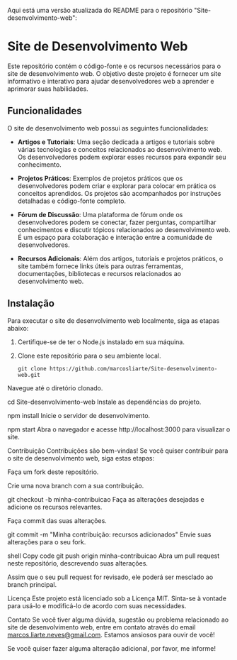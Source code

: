 Aqui está uma versão atualizada do README para o repositório "Site-desenvolvimento-web":

# Site de Desenvolvimento Web

Este repositório contém o código-fonte e os recursos necessários para o site de desenvolvimento web. O objetivo deste projeto é fornecer um site informativo e interativo para ajudar desenvolvedores web a aprender e aprimorar suas habilidades.

## Funcionalidades

O site de desenvolvimento web possui as seguintes funcionalidades:

- **Artigos e Tutoriais**: Uma seção dedicada a artigos e tutoriais sobre várias tecnologias e conceitos relacionados ao desenvolvimento web. Os desenvolvedores podem explorar esses recursos para expandir seu conhecimento.

- **Projetos Práticos**: Exemplos de projetos práticos que os desenvolvedores podem criar e explorar para colocar em prática os conceitos aprendidos. Os projetos são acompanhados por instruções detalhadas e código-fonte completo.

- **Fórum de Discussão**: Uma plataforma de fórum onde os desenvolvedores podem se conectar, fazer perguntas, compartilhar conhecimentos e discutir tópicos relacionados ao desenvolvimento web. É um espaço para colaboração e interação entre a comunidade de desenvolvedores.

- **Recursos Adicionais**: Além dos artigos, tutoriais e projetos práticos, o site também fornece links úteis para outras ferramentas, documentações, bibliotecas e recursos relacionados ao desenvolvimento web.

## Instalação

Para executar o site de desenvolvimento web localmente, siga as etapas abaixo:

1. Certifique-se de ter o Node.js instalado em sua máquina.

2. Clone este repositório para o seu ambiente local.

   ```shell
   git clone https://github.com/marcosliarte/Site-desenvolvimento-web.git
Navegue até o diretório clonado.


cd Site-desenvolvimento-web
Instale as dependências do projeto.


npm install
Inicie o servidor de desenvolvimento.


npm start
Abra o navegador e acesse http://localhost:3000 para visualizar o site.

Contribuição
Contribuições são bem-vindas! Se você quiser contribuir para o site de desenvolvimento web, siga estas etapas:

Faça um fork deste repositório.

Crie uma nova branch com a sua contribuição.

git checkout -b minha-contribuicao
Faça as alterações desejadas e adicione os recursos relevantes.

Faça commit das suas alterações.

git commit -m "Minha contribuição: recursos adicionados"
Envie suas alterações para o seu fork.

shell
Copy code
git push origin minha-contribuicao
Abra um pull request neste repositório, descrevendo suas alterações.

Assim que o seu pull request for revisado, ele poderá ser mesclado ao branch principal.

Licença
Este projeto está licenciado sob a Licença MIT. Sinta-se à vontade para usá-lo e modificá-lo de acordo com suas necessidades.

Contato
Se você tiver alguma dúvida, sugestão ou problema relacionado ao site de desenvolvimento web, entre em contato através do email marcos.liarte.neves@gmail.com. Estamos ansiosos para ouvir de você!

Se você quiser fazer alguma alteração adicional, por favor, me informe!
